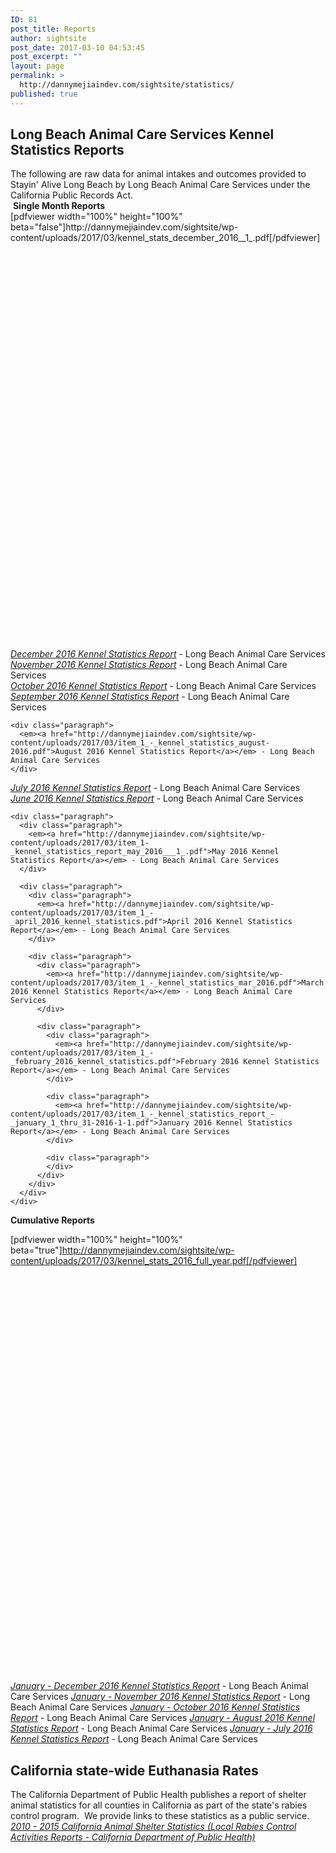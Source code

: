 ```yaml
---
ID: 81
post_title: Reports
author: sightsite
post_date: 2017-03-10 04:53:45
post_excerpt: ""
layout: page
permalink: >
  http://dannymejiaindev.com/sightsite/statistics/
published: true
---
```

<style>
  #pdfview {
width: 600px;
height: 700px;
}
@media screen and (max-width: 37.5em) {
#pdfview {
width: 350px;
height: 500px;
}
}
</style>

<h2 class="wsite-content-title">
  Long Beach Animal Care Services ​Kennel Statistics Reports
</h2>

<div class="paragraph">
  The following are raw data for animal intakes and outcomes provided to Stayin' Alive Long Beach by Long Beach Animal Care Services under the California Public Records Act.
</div>

<div class="paragraph">
</div>

<div class="paragraph">
  ​ <strong>Single Month Reports</strong>
</div>

<div class="paragraph" id="pdfview">
  [pdfviewer width="100%" height="100%" beta="false"]http://dannymejiaindev.com/sightsite/wp-content/uploads/2017/03/kennel_stats_december_2016__1_.pdf[/pdfviewer]
</div>

<div class="paragraph">
</div>

<div class="paragraph">
  <div class="paragraph">
    <em><a href="http://dannymejiaindev.com/sightsite/wp-content/uploads/2017/03/kennel_stats_december_2016__1_.pdf" target="_blank">December 2016 Kennel Statistics Report</a></em> - Long Beach Animal Care Services
  </div>
  
  <div class="paragraph">
    <em><a href="http://dannymejiaindev.com/sightsite/wp-content/uploads/2017/03/item_1_-_kennel_statistics_report_-_january_1_thru_31-2016-1.pdf">November 2016 Kennel Statistics Report</a></em> - Long Beach Animal Care Services
  </div>
</div>

<div class="paragraph">
  <div class="paragraph">
    <em><a href="http://dannymejiaindev.com/sightsite/wp-content/uploads/2017/03/kennel_statistics_october_2016.pdf">October 2016 Kennel Statistics Report</a> </em>- Long Beach Animal Care Services
  </div>
  
  <div class="paragraph">
    <div class="paragraph">
      <em><a href="http://dannymejiaindev.com/sightsite/wp-content/uploads/2017/03/item_1_-_kennel_statistics_september_2016.pdf">September 2016 Kennel Statistics Report</a></em> - Long Beach Animal Care Services
    </div>
    
    <div class="paragraph">
      <em><a href="http://dannymejiaindev.com/sightsite/wp-content/uploads/2017/03/item_1_-_kennel_statistics_august-2016.pdf">August 2016 Kennel Statistics Report</a></em> - Long Beach Animal Care Services
    </div>
  </div>
</div>

<div class="paragraph">
  <div class="paragraph">
    <em><a href="http://dannymejiaindev.com/sightsite/wp-content/uploads/2017/03/item_1_-_kennel_statistics_july_2016.pdf">July 2016 Kennel Statistics Report</a></em> - Long Beach Animal Care Services
  </div>
  
  <div class="paragraph">
    <div class="paragraph">
      <em><a href="http://dannymejiaindev.com/sightsite/wp-content/uploads/2017/03/item_1_-_kennel_statistics_june_2016.pdf">June 2016 Kennel Statistics Report</a></em> - Long Beach Animal Care Services
    </div>
    
    <div class="paragraph">
      <div class="paragraph">
        <em><a href="http://dannymejiaindev.com/sightsite/wp-content/uploads/2017/03/item_1-_kennel_statistics_report_may_2016___1_.pdf">May 2016 Kennel Statistics Report</a></em> - Long Beach Animal Care Services
      </div>
      
      <div class="paragraph">
        <div class="paragraph">
          <em><a href="http://dannymejiaindev.com/sightsite/wp-content/uploads/2017/03/item_1_-_april_2016_kennel_statistics.pdf">April 2016 Kennel Statistics Report</a></em> - Long Beach Animal Care Services
        </div>
        
        <div class="paragraph">
          <div class="paragraph">
            <em><a href="http://dannymejiaindev.com/sightsite/wp-content/uploads/2017/03/item_1_-_kennel_statistics_mar_2016.pdf">March 2016 Kennel Statistics Report</a></em> - Long Beach Animal Care Services
          </div>
          
          <div class="paragraph">
            <div class="paragraph">
              <em><a href="http://dannymejiaindev.com/sightsite/wp-content/uploads/2017/03/item_1_-_february_2016_kennel_statistics.pdf">February 2016 Kennel Statistics Report</a></em> - Long Beach Animal Care Services
            </div>
            
            <div class="paragraph">
              <em><a href="http://dannymejiaindev.com/sightsite/wp-content/uploads/2017/03/item_1_-_kennel_statistics_report_-_january_1_thru_31-2016-1-1.pdf">January 2016 Kennel Statistics Report</a></em> - Long Beach Animal Care Services
            </div>
            
            <div class="paragraph">
            </div>
          </div>
        </div>
      </div>
    </div>
  </div>
  
  <strong>Cumulative Reports</strong> <div  id="pdfview">
    [pdfviewer width="100%" height="100%" beta="true"]http://dannymejiaindev.com/sightsite/wp-content/uploads/2017/03/kennel_stats_2016_full_year.pdf[/pdfviewer]
  </div>
  
  <em><a href="http://dannymejiaindev.com/sightsite/wp-content/uploads/2017/03/kennel_stats_2016_full_year.pdf">January - December 2016 Kennel Statistics Report</a></em> - Long Beach Animal Care Services <em style="font-size: 1em;"><a href="http://dannymejiaindev.com/sightsite/wp-content/uploads/2017/03/item_2_-_kennel_statistics_jan-nov_2016__1_.pdf">January - November 2016 Kennel Statistics Report</a></em><span style="font-size: 1em;"> - Long Beach Animal Care Services </span><em style="font-size: 1em;"><a href="http://dannymejiaindev.com/sightsite/wp-content/uploads/2017/03/kennel_statistics_jan_through_oct_2016.pdf">January - October 2016 Kennel Statistics Report</a></em><span style="font-size: 1em;"> - Long Beach Animal Care Services </span><em style="font-size: 1em;"><a href="http://dannymejiaindev.com/sightsite/wp-content/uploads/2017/03/item_2_-_kennel_statistics_jan-aug_2016.pdf">January - August 2016 Kennel Statistics Report</a></em><span style="font-size: 1em;"> - Long Beach Animal Care Services </span><em style="font-size: 1em;"><a href="http://dannymejiaindev.com/sightsite/wp-content/uploads/2017/03/item_2_-_kennel_statistics_jan-july_2016.pdf">January - July 2016 Kennel Statistics Report</a> </em><span style="font-size: 1em;">- Long Beach Animal Care Services</span>
</div>

<h2 class="wsite-content-title">
  California state-wide Euthanasia Rates
</h2>

<div class="paragraph">
  The California Department of Public Health publishes a report of shelter animal statistics for all counties in California as part of the state's rabies control program.  We provide links to these statistics as a public service. <em><a href="https://www.cdph.ca.gov/HealthInfo/discond/Pages/LocalRabiesControlActivities.aspx" target="_blank">2010 - 2015 California Animal Shelter Statistics (Local Rabies Control Activities Reports - California Department of Public Health)</a></em>
</div>